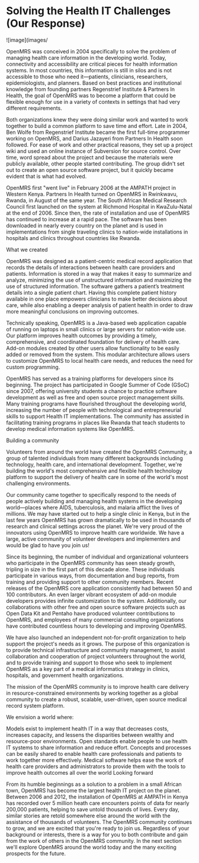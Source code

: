 # Solving the Health IT Challenges (Our Response)

![image](images/

OpenMRS was conceived in 2004 specifically to solve the problem of managing health care information in the developing world. Today, connectivity and accessibility are critical pieces for health information systems. In most countries, this information is still in silos and is not accessible to those who need it—patients, clinicians, researchers, epidemiologists, and planners. Based on best practices and institutional knowledge from founding partners Regenstrief Institute & Partners In Health, the goal of OpenMRS was to become a platform that could be flexible enough for use in a variety of contexts in settings that had very different requirements.

Both organizations knew they were doing similar work and wanted to work together to build a common platform to save time and effort. Late in 2004, Ben Wolfe from Regenstrief Institute became the first full-time programmer working on OpenMRS, and Darius Jazayeri from Partners In Health soon followed. For ease of work and other practical reasons, they set up a project wiki and used an online instance of Subversion for source control. Over time, word spread about the project and because the materials were publicly available, other people started contributing. The group didn't set out to create an open source software project, but it quickly became evident that is what had evolved.

OpenMRS first "went live" in February 2006 at the AMPATH project in Western Kenya. Partners In Health turned on OpenMRS in Rwinkwavu, Rwanda, in August of the same year. The South African Medical Research Council first launched on the system at Richmond Hospital in KwaZulu-Natal at the end of 2006. Since then, the rate of installation and use of OpenMRS has continued to increase at a rapid pace. The software has been downloaded in nearly every country on the planet and is used in implementations from single traveling clinics to nation-wide installations in hospitals and clinics throughout countries like Rwanda.

What we created

OpenMRS was designed as a patient-centric medical record application that records the details of interactions between health care providers and patients. Information is stored in a way that makes it easy to summarize and analyze, minimizing the use of unstructured information and maximizing the use of structured information. The software gathers a patient’s treatment details into a single patient chart. Having this complete patient history available in one place empowers clinicians to make better decisions about care, while also enabling a deeper analysis of patient health in order to draw more meaningful conclusions on improving outcomes.

Technically speaking, OpenMRS is a Java-based web application capable of running on laptops in small clinics or large servers for nation-wide use. Our platform improves health outcomes by providing a timely, comprehensive, and coordinated foundation for delivery of health care. Add-on modules created by other users allow functionality to be easily added or removed from the system. This modular architecture allows users to customize OpenMRS to local health care needs, and reduces the need for custom programming.

OpenMRS has served as a training platforms for developers since its beginning. The project has participated in Google Summer of Code (GSoC) since 2007, offering university students a chance to practice software development as well as free and open source project management skills. Many training programs have flourished throughout the developing world, increasing the number of people with technological and entrepreneurial skills to support Health IT implementations. The community has assisted in facilitating training programs in places like Rwanda that teach students to develop medical information systems like OpenMRS.

Building a community

Volunteers from around the world have created the OpenMRS Community, a group of talented individuals from many different backgrounds including technology, health care, and international development. Together, we're building the world's most comprehensive and flexible health technology platform to support the delivery of health care in some of the world's most challenging environments.

Our community came together to specifically respond to the needs of people actively building and managing health systems in the developing world—places where AIDS, tuberculosis, and malaria afflict the lives of millions. We may have started out to help a single clinic in Kenya, but in the last few years OpenMRS has grown dramatically to be used in thousands of research and clinical settings across the planet. We're very proud of the innovators using OpenMRS to improve health care worldwide. We have a large, active community of volunteer developers and implementers and would be glad to have you join us!

Since its beginning, the number of individual and organizational volunteers who participate in the OpenMRS community has seen steady growth, tripling in size in the first part of this decade alone. These individuals participate in various ways, from documentation and bug reports, from training and providing support to other community members. Recent releases of the OpenMRS core application consistently had between 50 and 100 contributors. An even larger vibrant ecosystem of add-on module developers provides infinite customization to the system. Additionally, our collaborations with other free and open source software projects such as Open Data Kit and Pentaho have produced volunteer contributions to OpenMRS, and employees of many commercial consulting organizations have contributed countless hours to developing and improving OpenMRS.

We have also launched an independent not-for-profit organization to help support the project's needs as it grows. The purpose of this organization is to provide technical infrastructure and community management, to assist collaboration and cooperation of project volunteers throughout the world, and to provide training and support to those who seek to implement OpenMRS as a key part of a medical informatics strategy in clinics, hospitals, and government health organizations.

The mission of the OpenMRS community is to improve health care delivery in resource-constrained environments by working together as a global community to create a robust, scalable, user-driven, open source medical record system platform.

We envision a world where:

Models exist to implement health IT in a way that decreases costs, increases capacity, and lessens the disparities between wealthy and resource-poor environments.
Open standards enable people to use health IT systems to share information and reduce effort.
Concepts and processes can be easily shared to enable health care professionals and patients to work together more effectively.
Medical software helps ease the work of health care providers and administrators to provide them with the tools to improve health outcomes all over the world
Looking forward

From its humble beginnings as a solution to a problem in a small African town, OpenMRS has become the largest health IT project on the planet. Between 2006 and 2012, the installation of OpenMRS at AMPATH in Kenya has recorded over 5 million heath care encounters points of data for nearly 200,000 patients, helping to save untold thousands of lives. Every day, similar stories are retold somewhere else around the world with the assistance of thousands of volunteers. The OpenMRS community continues to grow, and we are excited that you're ready to join us. Regardless of your background or interests, there is a way for you to both contribute and gain from the work of others in the OpenMRS community. In the next section we'll explore OpenMRS around the world today and the many exciting prospects for the future.

